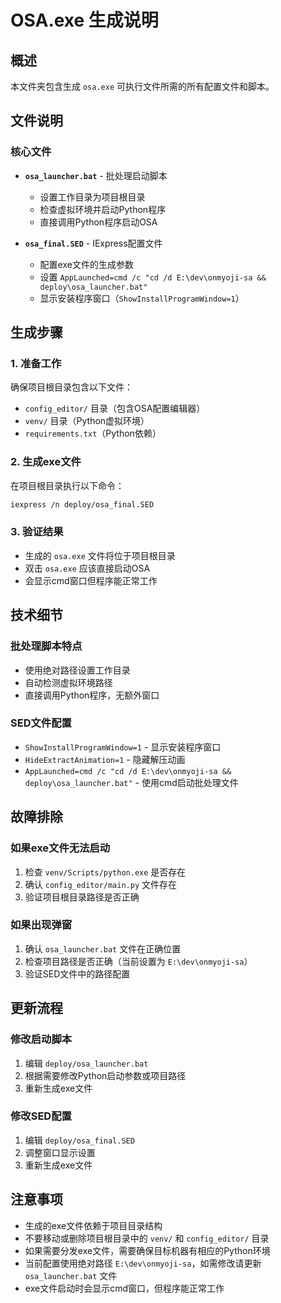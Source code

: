 # OSA.exe 生成说明

## 概述
本文件夹包含生成 `osa.exe` 可执行文件所需的所有配置文件和脚本。

## 文件说明

### 核心文件
- **`osa_launcher.bat`** - 批处理启动脚本
  - 设置工作目录为项目根目录
  - 检查虚拟环境并启动Python程序
  - 直接调用Python程序启动OSA

- **`osa_final.SED`** - IExpress配置文件
  - 配置exe文件的生成参数
  - 设置 `AppLaunched=cmd /c "cd /d E:\dev\onmyoji-sa && deploy\osa_launcher.bat"`
  - 显示安装程序窗口（`ShowInstallProgramWindow=1`）

## 生成步骤

### 1. 准备工作
确保项目根目录包含以下文件：
- `config_editor/` 目录（包含OSA配置编辑器）
- `venv/` 目录（Python虚拟环境）
- `requirements.txt`（Python依赖）

### 2. 生成exe文件
在项目根目录执行以下命令：
```bash
iexpress /n deploy/osa_final.SED
```

### 3. 验证结果
- 生成的 `osa.exe` 文件将位于项目根目录
- 双击 `osa.exe` 应该直接启动OSA
- 会显示cmd窗口但程序能正常工作

## 技术细节

### 批处理脚本特点
- 使用绝对路径设置工作目录
- 自动检测虚拟环境路径
- 直接调用Python程序，无额外窗口

### SED文件配置
- `ShowInstallProgramWindow=1` - 显示安装程序窗口
- `HideExtractAnimation=1` - 隐藏解压动画
- `AppLaunched=cmd /c "cd /d E:\dev\onmyoji-sa && deploy\osa_launcher.bat"` - 使用cmd启动批处理文件

## 故障排除

### 如果exe文件无法启动
1. 检查 `venv/Scripts/python.exe` 是否存在
2. 确认 `config_editor/main.py` 文件存在
3. 验证项目根目录路径是否正确

### 如果出现弹窗
1. 确认 `osa_launcher.bat` 文件在正确位置
2. 检查项目路径是否正确（当前设置为 `E:\dev\onmyoji-sa`）
3. 验证SED文件中的路径配置

## 更新流程

### 修改启动脚本
1. 编辑 `deploy/osa_launcher.bat`
2. 根据需要修改Python启动参数或项目路径
3. 重新生成exe文件

### 修改SED配置
1. 编辑 `deploy/osa_final.SED`
2. 调整窗口显示设置
3. 重新生成exe文件

## 注意事项
- 生成的exe文件依赖于项目目录结构
- 不要移动或删除项目根目录中的 `venv/` 和 `config_editor/` 目录
- 如果需要分发exe文件，需要确保目标机器有相应的Python环境
- 当前配置使用绝对路径 `E:\dev\onmyoji-sa`，如需修改请更新 `osa_launcher.bat` 文件
- exe文件启动时会显示cmd窗口，但程序能正常工作 